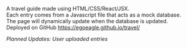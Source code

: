 
A travel guide made using HTML/CSS/React/JSX. <br>
Each entry comes from a Javascript file that acts as a mock database. <br>
The page will dynamically update when the database is updated. <br>
Deployed on GitHub https://egoeagle.github.io/travel/ <br>

*Planned Updates: User uploaded entries*
